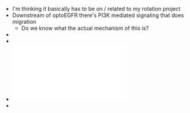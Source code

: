 - I'm thinking it basically has to be on / related to my rotation project
- Downstream of optoEGFR there's PI3K mediated signaling that does migration
	- Do we know what the actual mechanism of this is?
-
-
- ![Example of minigrant.pdf](../assets/Example_of_minigrant_1758826448226_0.pdf)
-